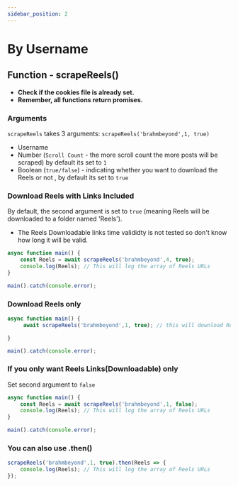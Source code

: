 ```yaml
---
sidebar_position: 2
---
```


# By Username

## Function - scrapeReels()

- **Check if the cookies file is already set.**
- **Remember, all functions return promises.**

### Arguments
`scrapeReels` takes 3 arguments: `scrapeReels('brahmbeyond',1, true)`
- Username
- Number (`Scroll Count` - the more scroll count the more posts will be scraped) by default its set to `1`
- Boolean (`true/false`) - indicating whether you want to download the Reels or not , by default its set to `true`

### Download Reels with Links Included
By default, the second argument is set to `true` (meaning Reels will be downloaded to a folder named 'Reels').
- The Reels Downloadable links time valididty is not tested so don't know how long it will be valid.

```js title="insta.js"
async function main() {
    const Reels = await scrapeReels('brahmbeyond',4, true);
    console.log(Reels); // This will log the array of Reels URLs  
}

main().catch(console.error);

```

### Download Reels only

```js title="insta.js"
async function main() {
     await scrapeReels('brahmbeyond',1, true); // this will download Reels only

}

main().catch(console.error);
```


### If you only want Reels Links(Downloadable) only
Set second argument to `false`  
```js title="insta.js"
async function main() {
    const Reels = await scrapeReels('brahmbeyond',1, false);
    console.log(Reels); // This will log the array of Reels URLs
}

main().catch(console.error);
```



### You can also use .then()

```js title="insta.js"
scrapeReels('brahmbeyond',1, true).then(Reels => {
    console.log(Reels); // This will log the array of Reels URLs
});
```


